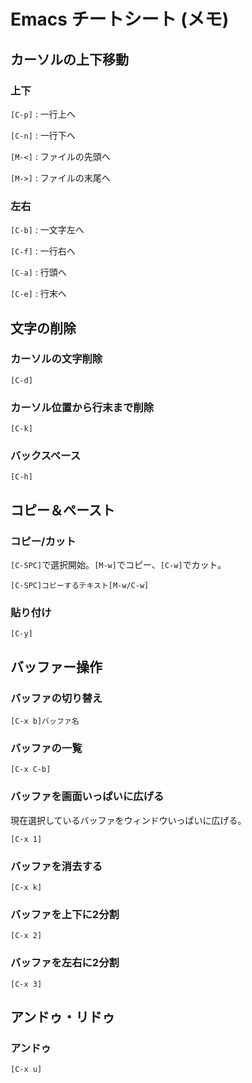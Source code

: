 Emacs チートシート (メモ)
=========================

カーソルの上下移動
--------------

### 上下

`[C-p]`
: 一行上へ

`[C-n]`
: 一行下へ

`[M-<]`
: ファイルの先頭へ

`[M->]`
: ファイルの末尾へ

### 左右

`[C-b]`
: 一文字左へ

`[C-f]`
: 一行右へ

`[C-a]`
: 行頭へ

`[C-e]`
: 行末へ


文字の削除
--------

### カーソルの文字削除

```
[C-d]
```

### カーソル位置から行末まで削除

```
[C-k]
```

### バックスペース

```
[C-h]
```

コピー＆ペースト
-------------

### コピー/カット

`[C-SPC]`で選択開始。`[M-w]`でコピー、`[C-w]`でカット。

```
[C-SPC]コピーするテキスト[M-w/C-w]
```

### 貼り付け

```
[C-y]
```


バッファー操作
-----------

### バッファの切り替え

```
[C-x b]バッファ名
```

### バッファの一覧

```
[C-x C-b]
```

### バッファを画面いっぱいに広げる

現在選択しているバッファをウィンドウいっぱいに広げる。

```
[C-x 1]
```

### バッファを消去する

```
[C-x k]
```

### バッファを上下に2分割

```
[C-x 2]
```

### バッファを左右に2分割

```
[C-x 3]
```


アンドゥ・リドゥ
-------------

### アンドゥ

```
[C-x u]
```
